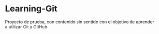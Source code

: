 # Learning-Git
Proyecto de prueba, con contenido sin sentido con el objetivo de aprender a utilizar Git y GitHub
